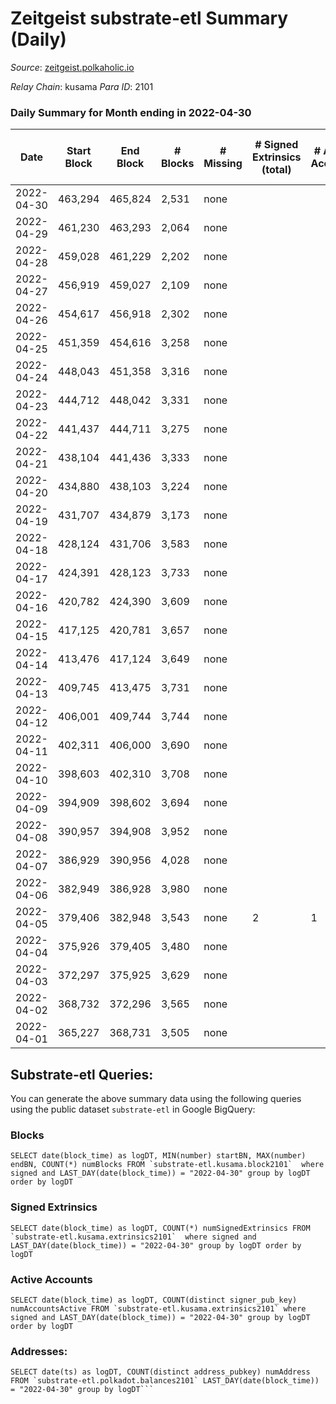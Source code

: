 # Zeitgeist substrate-etl Summary (Daily)

_Source_: [zeitgeist.polkaholic.io](https://zeitgeist.polkaholic.io)

*Relay Chain*: kusama
*Para ID*: 2101



### Daily Summary for Month ending in 2022-04-30


| Date | Start Block | End Block | # Blocks | # Missing | # Signed Extrinsics (total) | # Active Accounts | # Addresses with Balances | # Events | # Transfers | # XCM Transfers In | # XCM Transfers Out |
| ---- | ----------- | --------- | -------- | --------- | --------------------------- | ----------------- | ------------------------- | -------- | ----------- | ------------------ | ------------------- |
| 2022-04-30 | 463,294 | 465,824 | 2,531 | none |  |  | 5 | 9,111 |   |   |   |
| 2022-04-29 | 461,230 | 463,293 | 2,064 | none |  |  | 5 | 7,434 |   |   |   |
| 2022-04-28 | 459,028 | 461,229 | 2,202 | none |  |  | 5 | 7,926 |   |   |   |
| 2022-04-27 | 456,919 | 459,027 | 2,109 | none |  |  | 5 | 7,593 |   |   |   |
| 2022-04-26 | 454,617 | 456,918 | 2,302 | none |  |  | 5 | 8,286 |   |   |   |
| 2022-04-25 | 451,359 | 454,616 | 3,258 | none |  |  | 5 | 12,370 |   |   |   |
| 2022-04-24 | 448,043 | 451,358 | 3,316 | none |  |  | 5 | 12,592 |   |   |   |
| 2022-04-23 | 444,712 | 448,042 | 3,331 | none |  |  | 5 | 12,657 |   |   |   |
| 2022-04-22 | 441,437 | 444,711 | 3,275 | none |  |  | 5 | 12,449 |   |   |   |
| 2022-04-21 | 438,104 | 441,436 | 3,333 | none |  |  | 5 | 12,661 |   |   |   |
| 2022-04-20 | 434,880 | 438,103 | 3,224 | none |  |  | 5 | 12,256 |   |   |   |
| 2022-04-19 | 431,707 | 434,879 | 3,173 | none |  |  | 5 | 12,053 |   |   |   |
| 2022-04-18 | 428,124 | 431,706 | 3,583 | none |  |  | 5 | 13,701 |   |   |   |
| 2022-04-17 | 424,391 | 428,123 | 3,733 | none |  |  | 5 | 14,155 |   |   |   |
| 2022-04-16 | 420,782 | 424,390 | 3,609 | none |  |  | 5 | 13,663 |   |   |   |
| 2022-04-15 | 417,125 | 420,781 | 3,657 | none |  |  | 5 | 13,843 |   |   |   |
| 2022-04-14 | 413,476 | 417,124 | 3,649 | none |  |  | 5 | 13,813 |   |   |   |
| 2022-04-13 | 409,745 | 413,475 | 3,731 | none |  |  | 5 | 14,117 |   |   |   |
| 2022-04-12 | 406,001 | 409,744 | 3,744 | none |  |  | 5 | 14,164 |   |   |   |
| 2022-04-11 | 402,311 | 406,000 | 3,690 | none |  |  | 5 | 13,982 |   |   |   |
| 2022-04-10 | 398,603 | 402,310 | 3,708 | none |  |  | 5 | 14,036 |   |   |   |
| 2022-04-09 | 394,909 | 398,602 | 3,694 | none |  |  | 5 | 14,126 |   |   |   |
| 2022-04-08 | 390,957 | 394,908 | 3,952 | none |  |  | 5 | 15,456 |   |   |   |
| 2022-04-07 | 386,929 | 390,956 | 4,028 | none |  |  | 5 | 15,366 |   |   |   |
| 2022-04-06 | 382,949 | 386,928 | 3,980 | none |  |  | 5 | 15,122 |   |   |   |
| 2022-04-05 | 379,406 | 382,948 | 3,543 | none | 2 | 1 | 5 | 13,132 |   |   |   |
| 2022-04-04 | 375,926 | 379,405 | 3,480 | none |  |  | 5 | 12,528 |   |   |   |
| 2022-04-03 | 372,297 | 375,925 | 3,629 | none |  |  | 5 | 13,068 |   |   |   |
| 2022-04-02 | 368,732 | 372,296 | 3,565 | none |  |  | 5 | 12,831 |   |   |   |
| 2022-04-01 | 365,227 | 368,731 | 3,505 | none |  |  | 5 | 12,624 |   |   |   |

## Substrate-etl Queries:
You can generate the above summary data using the following queries using the public dataset `substrate-etl` in Google BigQuery:


### Blocks
```
SELECT date(block_time) as logDT, MIN(number) startBN, MAX(number) endBN, COUNT(*) numBlocks FROM `substrate-etl.kusama.block2101`  where signed and LAST_DAY(date(block_time)) = "2022-04-30" group by logDT order by logDT
```


### Signed Extrinsics
```
SELECT date(block_time) as logDT, COUNT(*) numSignedExtrinsics FROM `substrate-etl.kusama.extrinsics2101`  where signed and LAST_DAY(date(block_time)) = "2022-04-30" group by logDT order by logDT
```


### Active Accounts
```
SELECT date(block_time) as logDT, COUNT(distinct signer_pub_key) numAccountsActive FROM `substrate-etl.kusama.extrinsics2101` where signed and LAST_DAY(date(block_time)) = "2022-04-30" group by logDT order by logDT
```


### Addresses:
```
SELECT date(ts) as logDT, COUNT(distinct address_pubkey) numAddress FROM `substrate-etl.polkadot.balances2101` LAST_DAY(date(block_time)) = "2022-04-30" group by logDT```

